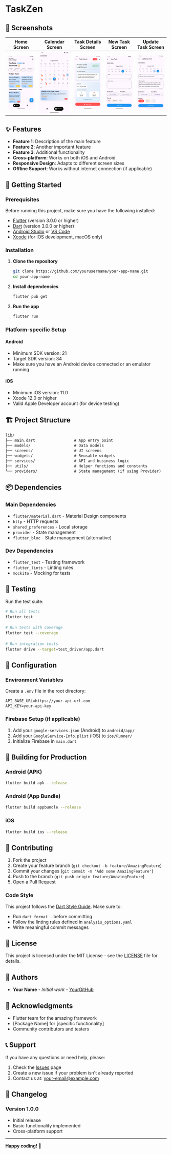 # TaskZen

## 📱 Screenshots

<!-- Add screenshots of your app here -->
| Home Screen | Calendar Screen | Task Details Screen | New Task Screen | Update Task Screen
|-------------|----------------|----------|------------|---------------|
<img src="assets/screenshots/light_theme/home_screen.png" alt="Home" width="300"/> | <img src="assets/screenshots/light_theme/calendar_screen.png" alt="Calendar" width="300"/> | <img src="assets/screenshots/light_theme/task_details_screen.png" alt="Task Details" width="300"/> | <img src="assets/screenshots/light_theme/new_task_screen.png" alt="New Task" width="300"/> | <img src="assets/screenshots/light_theme/update_task_screen.png" alt="Update Task" width="300"/>

## ✨ Features

- **Feature 1**: Description of the main feature
- **Feature 2**: Another important feature
- **Feature 3**: Additional functionality
- **Cross-platform**: Works on both iOS and Android
- **Responsive Design**: Adapts to different screen sizes
- **Offline Support**: Works without internet connection (if applicable)

## 🚀 Getting Started

### Prerequisites

Before running this project, make sure you have the following installed:

- [Flutter](https://flutter.dev/docs/get-started/install) (version 3.0.0 or higher)
- [Dart](https://dart.dev/get-dart) (version 3.0.0 or higher)
- [Android Studio](https://developer.android.com/studio) or [VS Code](https://code.visualstudio.com/)
- [Xcode](https://developer.apple.com/xcode/) (for iOS development, macOS only)

### Installation

1. **Clone the repository**
   ```bash
   git clone https://github.com/yourusername/your-app-name.git
   cd your-app-name
   ```

2. **Install dependencies**
   ```bash
   flutter pub get
   ```

3. **Run the app**
   ```bash
   flutter run
   ```

### Platform-specific Setup

#### Android
- Minimum SDK version: 21
- Target SDK version: 34
- Make sure you have an Android device connected or an emulator running

#### iOS
- Minimum iOS version: 11.0
- Xcode 12.0 or higher
- Valid Apple Developer account (for device testing)

## 🏗️ Project Structure

```
lib/
├── main.dart                 # App entry point
├── models/                   # Data models
├── screens/                  # UI screens
├── widgets/                  # Reusable widgets
├── services/                 # API and business logic
├── utils/                    # Helper functions and constants
└── providers/                # State management (if using Provider)
```

## 📦 Dependencies

### Main Dependencies
- `flutter/material.dart` - Material Design components
- `http` - HTTP requests
- `shared_preferences` - Local storage
- `provider` - State management
- `flutter_bloc` - State management (alternative)

### Dev Dependencies
- `flutter_test` - Testing framework
- `flutter_lints` - Linting rules
- `mockito` - Mocking for tests

## 🧪 Testing

Run the test suite:

```bash
# Run all tests
flutter test

# Run tests with coverage
flutter test --coverage

# Run integration tests
flutter drive --target=test_driver/app.dart
```

## 🔧 Configuration

### Environment Variables

Create a `.env` file in the root directory:

```env
API_BASE_URL=https://your-api-url.com
API_KEY=your-api-key
```

### Firebase Setup (if applicable)

1. Add your `google-services.json` (Android) to `android/app/`
2. Add your `GoogleService-Info.plist` (iOS) to `ios/Runner/`
3. Initialize Firebase in `main.dart`

## 🚀 Building for Production

### Android (APK)
```bash
flutter build apk --release
```

### Android (App Bundle)
```bash
flutter build appbundle --release
```

### iOS
```bash
flutter build ios --release
```

## 🤝 Contributing

1. Fork the project
2. Create your feature branch (`git checkout -b feature/AmazingFeature`)
3. Commit your changes (`git commit -m 'Add some AmazingFeature'`)
4. Push to the branch (`git push origin feature/AmazingFeature`)
5. Open a Pull Request

### Code Style

This project follows the [Dart Style Guide](https://dart.dev/guides/language/effective-dart/style). Make sure to:

- Run `dart format .` before committing
- Follow the linting rules defined in `analysis_options.yaml`
- Write meaningful commit messages

## 📄 License

This project is licensed under the MIT License - see the [LICENSE](LICENSE) file for details.

## 👥 Authors

- **Your Name** - *Initial work* - [YourGitHub](https://github.com/yourusername)

## 🙏 Acknowledgments

- Flutter team for the amazing framework
- [Package Name] for [specific functionality]
- Community contributors and testers

## 📞 Support

If you have any questions or need help, please:

1. Check the [Issues](https://github.com/yourusername/your-app-name/issues) page
2. Create a new issue if your problem isn't already reported
3. Contact us at: your-email@example.com

## 🔄 Changelog

### Version 1.0.0
- Initial release
- Basic functionality implemented
- Cross-platform support

---

**Happy coding! 🎉**
